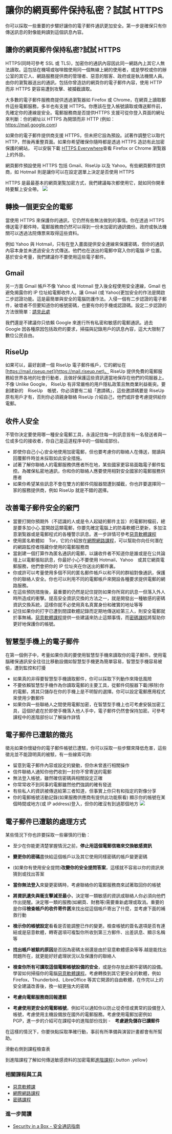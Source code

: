 讓你的網頁郵件保持私密？試試 HTTPS
====

你可以採取一些重要的步驟好讓你的電子郵件通訊更加安全。第一步是確保只有你傳送訊息的對像能夠讀到這個訊息內容。

讓你的網頁郵件保持私密?試試 HTTPS
----------------------------

HTTPS(同時可參考 SSL 或 TLS)，加密你的通訊內容因此同一網路內上其它人無法讀取。這包括在機場或咖啡館使用同一個無線上網的使用者，或是學校或你的辦公室的其它人、網路服務提供商的管理者、惡意的駭客、政府或是執法機關人員。由你的瀏覧器送出的通訊，包括你曾造訪的網頁你的電子郵件內容，使用 HTTP 而非 HTTPS 更容易遭到攻擊、被攔截讀取。

大多數的電子郵件服務商提供透過瀏覧器如 Firefox 或 Chrome，在網頁上讀取郵件這些電郵服務，多半也有支援 HTTPS。你應該在登入帳號讀取或傳送郵件前，先確定你的連線是安全。電郵服務商是否提供HTTPS 支援可從你登入頁面的網址來判斷：你的網址以 HTTPS 為開頭而非 HTTP (例如：https://mail.google.com)

如果你的電子郵件提供商支援 HTTPS，但未把它設為預設。試著作調整它以取代 HTTP，然後再重整頁面。如果你希望確保你隨時都是透過 HTTPS 造訪有此加密保護的網站， 可以安裝下載 [HTTPS Everywhere](https://www.eff.org/https-everywhere)查看 Firefox or Chrome 瀏覧器上的外掛。

網頁郵件預設使用 HTTPS 包括 Gmail、RiseUp 以及 Yahoo。有些網頁郵件提供商，如 Hotmail 則是讓你可以在設定選單上決定是否使用 HTTPS

HTTPS 是最最基本的網頁瀏覧加密方式，我們建議每次都使用它，就如同你開車時要繫上安全帶。
![](email1.png)


轉換一個更安全的電郵
----------------

當使用 HTTPS 來保護你的通訊，它仍然有些無法做到的事情。你在透過 HTTPS 傳送電子郵件時，電郵服務商仍然可以得到一份未加密的通訊備份。政府或執法機關可以透過法院傳票來取得這些資料。

例如 Yahoo 與 Hotmail，只有在登入畫面提供安全連線來保護密碼，但你的通訊內容本身並未透過安全方式傳送。他們也在送出的電郵中寫入你的電腦 IP 位置。基於安全考量，我們建議你不要使用這些電子郵件。 

Gmail
------

另一方面 Gmail 帳戶不像 Yahoo 或 Hotmail 登入後全程使用安全連線，Gmail 也避免揭露你的 IP 位址給電郵收件人。讓 Gmail (或 Yahoo)更加安全的作法是開啟二步認證功能。這是最簡單與安全的電腦防護作法。入侵一個有二步認證的電子郵件，破壞者不但要知道你的帳號密碼，也要有你的手機或認證碼。設定二步認證的方法很簡單：[請見此處](https://support.google.com/accounts/answer/185839?hl=en)

我們還是不建議你只依賴 Google 來進行所有私密和敏感的電郵通訊。過去 Google 因各種原因包括政府的要求，掃描與記錄用戶的訊息內容，這大大限制了數位公民自由。

RiseUp
------
如果可以，最好創建一個 RiseUp 電子郵件帳戶，它的網址在 [https://mail.riseup.net](https://mail.riseup.net)。 RiseUp 提供免費的電郵服務給世界各地的社會行動者，且做好保護這些資訊適當地保存在他們的伺服器上。不像 Unlike Google， RiseUp 有非常嚴格的用戶隱私政策且無商業利益衝突。要創建新的　RiseUp　帳號，你必須要有二組「邀請碼」，這些邀請碼要是 RiseUp 原有用戶才有，否則你必須親身聯絡 RiseUp 介紹自己，他們或許會考慮提供給你電郵。

收件人安全
---------

不管你決定要使用哪一種安全電郵工具，永遠記住每一則訊息皆有一名發送者與一位或多位的接收者，你自己是這道程序中的一個組成部份。
- 即使你自己小心安全地使用加密電郵，但也要考慮你的聯絡人在傳送，閱讀與回覆郵件時並未採取如此安全措施。
- 試著了解你聯絡人的電郵服務供應者所在地，某些國家更容易面臨電子郵件監控。為確保私密地通訊，你和你的聯絡人應要使用相對安全國家的電郵服務供應者
- 如果你希望某些訊息不會在雙方的郵件伺服器間遭到攔截，你也許要選擇同一家的服務提供商，例如 RiseUp 就是不錯的選擇。

改善電子郵件安全的竅門
------------------

- 當要打開你預期外（不認識的人或是令人起疑的郵件主旨）的電郵附檔前，總是要多加小心.當開啟這類電郵，你要先確定電腦上的防毒軟體已更新，多加注意瀏覧器或是電郵程式的各種警示訊息。進一步詳情可參考[惡意軟體課程](umbrella://lesson/malware)
- 使用匿名軟體如　Tor，它的介紹放在[網際網路課程](umbrella://lesson/the-internet)，可以幫助你向任何潛在的網路監控者隱藏你使用的電郵服務商
- 當創建一個打算作為匿名通訊的電郵，以讓收件者不知道你是誰或是在公共論壇上以電郵張貼訊息，你最好小心不要使用 Hotmail、Yahoo　或其它網頁電郵服務，他們會把你的 IP 位址夾在你送出的郵件裏。
- 你或許可以考量使用多個不同的匿名郵件帳戶以和不同的群組對像通訊，保護你的聯絡人安全。你也可以利用不同的電郵帳戶來開設各種要求提供電郵的網路服務。
- 在這些預防措施後，最重要的仍然是記住提防如果你所寫的訊息一但落入外人時所造成的衝擊。提高安全資訊交換的方法之一，就是開發出一種敏感的密碼資訊交換系統，這樣你就不必使用真名真實身份和確實的地址等等
- 記住如果你的打字已遭到間諜軟體記錄而定期地傳送給第三人，則安全電郵就於事無補。[惡意軟體課程](umbrella://lesson/malware)提供一些建議來防止這類事情，而[密碼課程](umbrella://lesson/passwords)將幫助你更好地保護你的帳號。
 
智慧型手機上的電子郵件
------------------

在第一個例子中，考量如果你真的要使用智慧型手機來讀取你的電子郵件。使用電腦確保通訊安全往往比移動設備如智慧型手機更為簡單容易，智慧型手機容易被偷，遭到監控和打擾

- 如果真的非得要智慧型手機讀取郵件，你可以採取下列動作來降低風險
- 不要依賴智慧型手機作為你讀取電郵的主要工具，從郵件伺服器下載(移除)你的電郵，將其只儲存在你的手機上是不明智的選擇。你可以設定電郵應用程式來使用少數郵件
- 如果你與一些聯絡人之間使用電郵加密，在智慧型手機上也可考慮安裝加密工具，這個好處在於即使手機落入他人手中，電子郵件仍然會保持加密。可參考課程中的進階部份以了解操作詳情

電子郵件已遭駭的徵兆
----------------

徵兆如果你懷疑你的電子郵件帳號已遭駭，你可以採取一些步驟來降低危害，這些徵兆並不能證明真的被駭，有一些線索可詢:
- 留意到電子郵件內容或設定的變動，但你未曾進行相關操作
- 信件聯絡人通知你他們收到一封你不曾寄送的電郵
- 無法登入帳號，雖然確信密碼與相關設定正確
- 你常常收不到同事的電郵雖然他們強調的確有發送
- 有些私人的資訊被傳送給第三者知道，但事實上你只有和指定的對像分享
- 你的電郵帳號活動記錄(如果服務供應商有提供此功能察看) 顯示你的帳號在某個時間或地方(或 IP address)登入，但你的確沒有到過那個地方
![](email2.png)
           
電子郵件已遭駭的處理方式
------------------

某些情況下你也許要採取一些審慎的行動：

- 至少在你能更清楚掌握情況之前，**停止用這個電郵信箱來交換敏感資訊**
- **變更你的密碼**盡快給這個帳戶以及其它使用同樣密碼的帳戶變更密碼
- (如果你有使用安全提問)**改變你的安全提問答案**，這樣就不容易以你的資訊來猜到或找出答案
- **當你無法登入**來變更密碼時，考慮聯絡你的電郵服務商來試著取回你的帳號
- **將資訊遺失與衝支擊減至最小**，決定哪一類敏感的資訊或聯絡人你必須向他們作出提醒。決定哪一類的服務(如網頁、財務等)需要重新處理或取消。重要的是你得**檢查帳戶的收件寄件匧**來找出從這個帳戶寄出了什麼，並考慮下面的補救行動
- **檢示你的帳號設定**看看是否能調整已作的變更。檢查帳號的簽名選項是否有連結或是惡意軟體，轉寄選項可複製你所收到第三方郵件、出差訊息、顯示名稱等
- **找出帳戶被駭的原因**是否因為密碼太弱還是由於惡意軟體感染等等.越是能找出問題所在，就更能好好處理狀況以及保護你的聯絡人
- **檢查你所有可讀取這個電郵帳號設備的安全**，或是你存放此郵件密碼的設備。學習如何掃描你的電腦[惡意軟體課程](umbrella://lesson/malware)。考慮轉換到其它更安全的軟體，例如 Firefox、Thunderbird、LibreOffice 等其它開源的自由軟體，在作完以上的安全建議改善後，換一組更強大的密碼

- **考慮向電郵服務商回報遭駭**
- **考慮使用更安全的電郵帳號**，例如可以通知你以防止從奇怪或異常的設備登入帳號，考慮使用主機設備放在國外的電郵服務。考慮使用電郵加密例如 PGP，進一步的介紹可在課程中的進階部份找到
-　**考慮避免儲存已讀郵件**

在這樣的情況下，你要快點採取準確行動，事前有所準備與演習計畫都會有所幫助。


滑動右側到課程檢查表

到進階課程了解如何傳送敏感資料的加密電郵[進階課程](umbrella://lesson/email/1){.button .yellow}

### 相關課程與工具

-  [惡意軟體課](umbrella://lesson/protecting-files)
-  [網際網路課程](umbrella://lesson/the-internet)
-  [密碼課程](umbrella://lesson/passwords)



### 進一步閱讀

- [Security in a Box - 安全通訊指南](https://securityinabox.org/en/guide/secure-communication)
            
